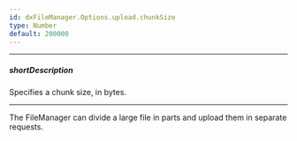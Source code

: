 ```yaml
---
id: dxFileManager.Options.upload.chunkSize
type: Number
default: 200000
---
```

---
##### shortDescription
Specifies a chunk size, in bytes.

---

The FileManager can divide a large file in parts and upload them in separate requests. 

